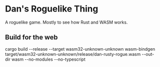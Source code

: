 # Dan's Roguelike Thing

A roguelike game. Mostly to see how Rust and WASM works.

## Build for the web

cargo build --release --target wasm32-unknown-unknown
wasm-bindgen target/wasm32-unknown-unknown/release/dan-rusty-rogue.wasm --out-dir wasm --no-modules --no-typescript
